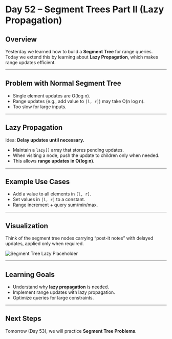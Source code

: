 # Day 52 – Segment Trees Part II (Lazy Propagation)

## Overview
Yesterday we learned how to build a **Segment Tree** for range queries.  
Today we extend this by learning about **Lazy Propagation**, which makes range updates efficient.

---

## Problem with Normal Segment Tree
- Single element updates are O(log n).  
- Range updates (e.g., add value to `[l, r]`) may take O(n log n).  
- Too slow for large inputs.

---

## Lazy Propagation
Idea: **Delay updates until necessary.**
- Maintain a `lazy[]` array that stores pending updates.  
- When visiting a node, push the update to children only when needed.  
- This allows **range updates in O(log n)**.

---

## Example Use Cases
- Add a value to all elements in `[l, r]`.  
- Set values in `[l, r]` to a constant.  
- Range increment + query sum/min/max.

---

## Visualization
Think of the segment tree nodes carrying “post-it notes” with delayed updates, applied only when required.

![Segment Tree Lazy Placeholder](../assets/day52_lazy_segment_tree.png)

---

## Learning Goals
- Understand why **lazy propagation** is needed.  
- Implement range updates with lazy propagation.  
- Optimize queries for large constraints.

---

## Next Steps
Tomorrow (Day 53), we will practice **Segment Tree Problems**.
